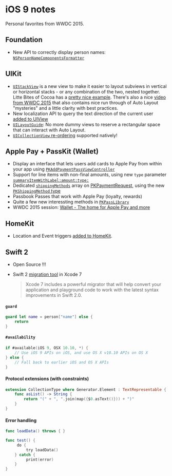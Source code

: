 # iOS 9 notes
Personal favorites from WWDC 2015.

## Foundation
 - New API to correctly display person names: [`NSPersonNameComponentsFormatter`](https://developer.apple.com/library/prerelease/ios/releasenotes/General/iOS90APIDiffs/frameworks/Foundation.html)
 
## UIKit
 - [`UIStackView`](https://developer.apple.com/library/prerelease/ios/documentation/UIKit/Reference/UIStackView_Class_Reference/index.html#//apple_ref/occ/cl/UIStackView) is a new view to make it easier to layout subviews in vertical or horizontal stacks - or any combination of the two, nested together. Litte Bites of Cocoa has a [pretty nice example](http://littlebitesofcocoa.com/post/121598537380/16-uistackview). There's also a nice [video from WWDC 2015](https://developer.apple.com/videos/wwdc/2015/?id=218) that also contains nice run through of Auto Layout "mysteries" and a little clarity with best practices.
 - New localization API to query the text direction of the current user [added to UIView](https://developer.apple.com/library/prerelease/ios/documentation/UIKit/Reference/UIView_Class/index.html#//apple_ref/swift/clm/UIView/c:objc(cs)UIView(cm)userInterfaceLayoutDirectionForSemanticContentAttribute:)
 - [`UILayoutGuide`](https://developer.apple.com/library/prerelease/ios/documentation/UIKit/Reference/UILayoutGuide_Class_Reference/index.html#//apple_ref/occ/cl/UILayoutGuide): No more dummy views to reserve a rectangular space that can interact with Auto Layout.
 - [`UICollectionView` re-ordering](http://nshint.io/blog/2015/07/16/uicollectionviews-now-have-easy-reordering/) supported natively!
 

## Apple Pay + PassKit (Wallet)
 - Display an interface that lets users add cards to Apple Pay from within your app using [`PKAddPaymentPassViewController`](https://developer.apple.com/library/prerelease/ios/documentation/PassKit/Reference/PKAddPaymentPassViewController_Class/index.html)
 - Support for line items with non-final amounts, using new `type` parameter [`summaryItemWithLabel:amount:type:`](https://developer.apple.com/library/prerelease/ios/documentation/PassKit/Reference/PKPaymentSummaryItem_Ref/index.html#//apple_ref/occ/clm/PKPaymentSummaryItem/summaryItemWithLabel:amount:type:)
 - Dedicated [`shippingMethods`](https://developer.apple.com/library/prerelease/ios/documentation/PassKit/Reference/PKPaymentRequest_Ref/#//apple_ref/occ/instp/PKPaymentRequest/shippingMethods) array on [PKPaymentRequest](https://developer.apple.com/library/prerelease/ios/documentation/PassKit/Reference/PKPaymentRequest_Ref/), using the new [`PKShippingMethod` type](https://developer.apple.com/library/ios/documentation/PassKit/Reference/PKShippingMethod_Ref/)
 - Passbook Passes that work with Apple Pay (loyalty, rewards)
 - Quite a few new interessting methods in [`PKPassLibrary`](https://developer.apple.com/library/prerelease/ios/documentation/PassKit/Reference/PKPassLibrary_Ref/index.html#//apple_ref/occ/cl/PKPassLibrary)
 - WWDC 2015 session: [Wallet - The home for Apple Pay and more](https://developer.apple.com/videos/wwdc/2015/?id=701)

## HomeKit
 - Location and Event triggers [added to HomeKit](https://developer.apple.com/library/prerelease/ios/releasenotes/General/iOS90APIDiffs/frameworks/HomeKit.html).

## Swift 2

- Open Source !!!
- Swift 2 [migration tool](https://developer.apple.com/swift/) in Xcode 7

  >Xcode 7 includes a powerful migrator that will help convert your application and playground code to work with the latest syntax improvements in Swift 2.0.



#### `guard`
```swift
guard let name = person["name"] else {
	return
}
```

#### `#availability`
```swift
if #available(iOS 9, OSX 10.10, *) {
    // Use iOS 9 APIs on iOS, and use OS X v10.10 APIs on OS X
} else {
    // Fall back to earlier iOS and OS X APIs
}
```

#### Protocol extensions (with constraints)
```swift
extension CollectionType where Generator.Element : TextRepresentable {
    func asList() -> String {
        return "(" + ", ".join(map({$0.asText()})) + ")"
    }
}
```

#### Error handling
```swift
func loadData() throws { }

func test() {
	￼do {
		￼try loadData()
	} catch {
		￼print(error)
	}
}
```
